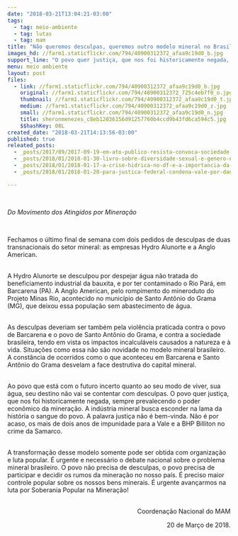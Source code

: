 ```yaml
---
date: "2018-03-21T13:04:21-03:00"
tags:
  - tag: meio-ambiente
  - tag: lutas
  - tag: mam
title: "Não queremos desculpas, queremos outro modelo mineral no Brasil!\n"
images_hd: //farm1.staticflickr.com/794/40900312372_afaa9c19d0_b.jpg
support_line: "O povo quer justiça, que nos foi historicamente negada, sempre prevalecendo o poder econômico da mineração"
menu: meio ambiente
layout: post
files:
  - link: //farm1.staticflickr.com/794/40900312372_afaa9c19d0_b.jpg
    original: //farm1.staticflickr.com/794/40900312372_725c4eb7f0_o.jpg
    thumbnail: //farm1.staticflickr.com/794/40900312372_afaa9c19d0_t.jpg
    medium: //farm1.staticflickr.com/794/40900312372_afaa9c19d0_z.jpg
    small: //farm1.staticflickr.com/794/40900312372_afaa9c19d0_n.jpg
    title: sheronmenezes_c8eb12036156d91257760b4ccd9b43fd6ca594c5.jpg
    $$hashKey: 08L
created_date: "2018-03-21T14:13:56-03:00"
published: true
releated_posts:
  - _posts/2017/09/2017-09-19-em-ato-publico-resista-convoca-sociedade-para-enfrentar-retrocessos-socioambientais.md
  - _posts/2018/01/2018-01-30-livro-sobre-diversidade-sexual-e-genero-no-brasil-e-lancado-em-sp.md
  - _posts/2018/01/2018-01-17-a-crise-hidrica-no-df-e-a-importancia-da-reforma-agraria-popular-nesse-cenario.md
  - _posts/2018/01/2018-01-20-para-justica-federal-condena-vale-por-danos-ambientais-em-comunidades-quilombolas.md

---
```

<p>&nbsp;</p>

<p><em>Do Movimento dos Atingidos por Minera&ccedil;&atilde;o&nbsp;</em></p>

<p>&nbsp;</p>

<p>Fechamos o &uacute;ltimo final de semana com dois pedidos de desculpas de duas transnacionais do setor mineral: as empresas Hydro Alunorte e a Anglo American.</p>

<p><br />
A Hydro Alunorte se desculpou por despejar &aacute;gua n&atilde;o tratada do beneficiamento industrial da bauxita, e por ter contaminado o Rio Par&aacute;, em Barcarena (PA). A Anglo American, pelo rompimento do mineroduto do Projeto Minas Rio, acontecido no munic&iacute;pio de Santo Ant&ocirc;nio do Grama (MG), que deixou essa popula&ccedil;&atilde;o sem abastecimento de &aacute;gua.</p>

<p><br />
As desculpas deveriam ser tamb&eacute;m pela viol&ecirc;ncia praticada contra o povo de Barcarena e o povo de Santo Ant&ocirc;nio do Grama, e contra a sociedade brasileira, tendo em vista os impactos incalcul&aacute;veis causados a natureza e &agrave; vida. Situa&ccedil;&otilde;es como essa n&atilde;o s&atilde;o novidade no modelo mineral brasileiro. A const&acirc;ncia de ocorridos como o que aconteceu em Barcarena e Santo Ant&ocirc;nio do Grama desvelam a face destrutiva do capital mineral.</p>

<p><br />
Ao povo que est&aacute; com o futuro incerto quanto ao seu modo de viver, sua &aacute;gua, seu destino n&atilde;o vai se contentar com desculpas. O povo quer justi&ccedil;a, que nos foi historicamente negada, sempre prevalecendo o poder econ&ocirc;mico da minera&ccedil;&atilde;o. A ind&uacute;stria mineral busca esconder na lama da hist&oacute;ria o sangue do povo. A palavra justi&ccedil;a n&atilde;o &eacute; bem-vinda. N&atilde;o &eacute; por acaso, os mais de dois anos de impunidade para a Vale e a BHP Billiton no crime da Samarco.</p>

<p><br />
A transforma&ccedil;&atilde;o desse modelo somente pode ser obtida com organiza&ccedil;&atilde;o e luta popular. &Eacute; urgente e necess&aacute;rio o debate nacional sobre o problema mineral brasileiro. O povo n&atilde;o precisa de desculpas, o povo precisa de participar e decidir os rumos da minera&ccedil;&atilde;o no nosso pa&iacute;s. &Eacute; preciso maior controle popular sobre os nossos bens minerais. &Eacute; urgente avan&ccedil;armos na luta por Soberania Popular na Minera&ccedil;&atilde;o!</p>

<p style="text-align: right;"><br />
Coordena&ccedil;&atilde;o Nacional do MAM</p>

<p style="text-align: right;">20 de Mar&ccedil;o de 2018.</p>
